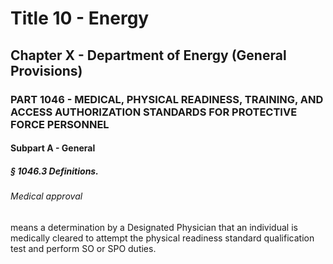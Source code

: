 
# Title 10 - Energy
## Chapter X - Department of Energy (General Provisions)
### PART 1046 - MEDICAL, PHYSICAL READINESS, TRAINING, AND ACCESS AUTHORIZATION STANDARDS FOR PROTECTIVE FORCE PERSONNEL
#### Subpart A - General
##### § 1046.3 Definitions.
###### Medical approval

means a determination by a Designated Physician that an individual is medically cleared to attempt the physical readiness standard qualification test and perform SO or SPO duties.
